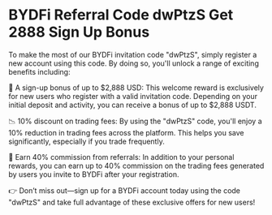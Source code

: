 # BYDFi Referral Code dwPtzS Get 2888 Sign Up Bonus
To make the most of our BYDFi invitation code "dwPtzS", simply register a new account using this code. By doing so, you'll unlock a range of exciting benefits including:

🎁 A sign-up bonus of up to $2,888 USD: This welcome reward is exclusively for new users who register with a valid invitation code. Depending on your initial deposit and activity, you can receive a bonus of up to $2,888 USDT.

📉 10% discount on trading fees: By using the "dwPtzS" code, you'll enjoy a 10% reduction in trading fees across the platform. This helps you save significantly, especially if you trade frequently.

💸 Earn 40% commission from referrals: In addition to your personal rewards, you can earn up to 40% commission on the trading fees generated by users you invite to BYDFi after your registration.

👉 Don’t miss out—sign up for a BYDFi account today using the code "dwPtzS" and take full advantage of these exclusive offers for new users!
